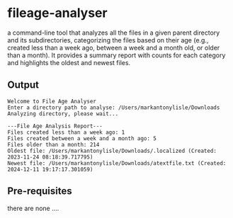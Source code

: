 # fileage-analyser 

a command-line tool that analyzes all the files in a given parent directory and its subdirectories, categorizing the files based on their age (e.g., created less than a week ago, between a week and a month old, or older than a month). It provides a summary report with counts for each category and highlights the oldest and newest files.

## Output 

```
Welcome to File Age Analyser
Enter a directory path to analyse: /Users/markantonylisle/Downloads
Analyzing directory, please wait... 

---File Age Analysis Report---
Files created less than a week ago: 1
Files created between a week and a month ago: 5
Files older than a month: 214
Oldest file: /Users/markantonylisle/Downloads/.localized (Created: 2023-11-24 08:18:39.717795)
Newest file: /Users/markantonylisle/Downloads/atextfile.txt (Created: 2024-12-11 19:17:17.301059)

```

## Pre-requisites 

there are none ....